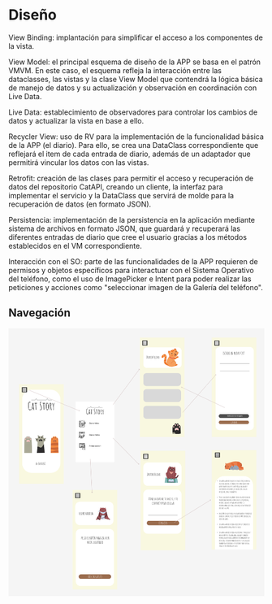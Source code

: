 # Diseño 

View Binding: implantación para simplificar el acceso a los componentes de la vista.

View Model: el principal esquema de diseño de la APP se basa en el patrón VMVM. En este caso, el esquema refleja la interacción entre las dataclasses, las vistas y la clase View Model que contendrá la lógica básica de manejo de datos y su actualización y observación en coordinación con Live Data.

Live Data: establecimiento de observadores para controlar los cambios de datos y actualizar la vista en base a ello.

Recycler View: uso de RV para la implementación de la funcionalidad básica de la APP (el diario). Para ello, se crea una DataClass correspondiente que reflejará el item de cada entrada de diario, además de un adaptador que permitirá vincular los datos con las vistas. 

Retrofit: creación de las clases para permitir el acceso y recuperación de datos del repositorio CatAPI, creando un cliente, la interfaz para implementar el servicio y la DataClass que servirá de molde para la recuperación de datos (en formato JSON).

Persistencia: implementación de la persistencia en la aplicación mediante sistema de archivos en formato JSON, que guardará y recuperará las diferentes entradas de diario que cree el usuario gracias a los métodos establecidos en el VM correspondiente. 

Interacción con el SO: parte de las funcionalidades de la APP requieren de permisos y objetos específicos para interactuar con el Sistema Operativo del teléfono, como el uso de ImagePicker e Intent para poder realizar las peticiones y acciones como "seleccionar imagen de la Galería del teléfono". 

## Navegación 

![Esquema de navegacion de la app](esquemanavegacion.png)